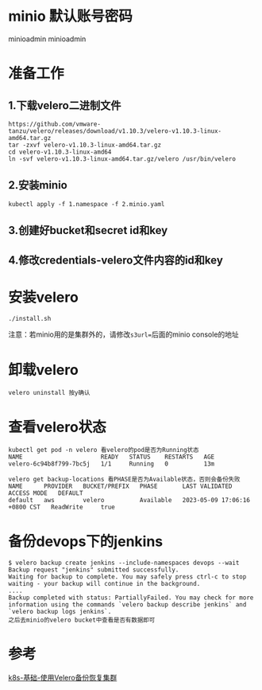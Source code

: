 # minio 默认账号密码
minioadmin
minioadmin

# 准备工作
## 1.下载velero二进制文件
```
https://github.com/vmware-tanzu/velero/releases/download/v1.10.3/velero-v1.10.3-linux-amd64.tar.gz
tar -zxvf velero-v1.10.3-linux-amd64.tar.gz
cd velero-v1.10.3-linux-amd64
ln -svf velero-v1.10.3-linux-amd64.tar.gz/velero /usr/bin/velero
```

## 2.安装minio
```
kubectl apply -f 1.namespace -f 2.minio.yaml
```

## 3.创建好bucket和secret id和key

## 4.修改credentials-velero文件内容的id和key

# 安装velero
```
./install.sh
```

注意：若minio用的是集群外的，请修改`s3url=`后面的minio console的地址

# 卸载velero
```
velero uninstall 按y确认
```

# 查看velero状态
```
kubectl get pod -n velero 看velero的pod是否为Running状态
NAME                      READY   STATUS    RESTARTS   AGE
velero-6c94b8f799-7bc5j   1/1     Running   0          13m

velero get backup-locations 看PHASE是否为Available状态，否则会备份失败
NAME      PROVIDER   BUCKET/PREFIX   PHASE       LAST VALIDATED                  ACCESS MODE   DEFAULT
default   aws        velero          Available   2023-05-09 17:06:16 +0800 CST   ReadWrite     true

```

# 备份devops下的jenkins
```
$ velero backup create jenkins --include-namespaces devops --wait
Backup request "jenkins" submitted successfully.
Waiting for backup to complete. You may safely press ctrl-c to stop waiting - your backup will continue in the background.
....
Backup completed with status: PartiallyFailed. You may check for more information using the commands `velero backup describe jenkins` and `velero backup logs jenkins`.
之后去minio的velero bucket中查看是否有数据即可
```

# 参考
[k8s-基础-使用Velero备份恢复集群][0]

[0]: https://blog.mafeifan.com/DevOps/K8s/k8s-%E5%9F%BA%E7%A1%80-%E4%BD%BF%E7%94%A8Velero%E5%A4%87%E4%BB%BD%E6%81%A2%E5%A4%8D%E9%9B%86%E7%BE%A4.html
